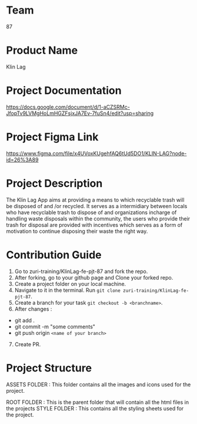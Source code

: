 # Team
87

# Product Name 
Klin Lag

# Project Documentation
https://docs.google.com/document/d/1-aCZSRMc-JfopTv9LVMgHoLmHGZFsjxJA7Ev-7fuSn4/edit?usp=sharing

# Project Figma Link
https://www.figma.com/file/x4UVoxKUgehfAQ6tUd5DO1/KLIN-LAG?node-id=26%3A89

# Project Description

The Klin Lag App aims at providing a means to which recyclable trash will be disposed of and /or recycled. It serves as a intermidiary between locals who have recyclable trash to dispose of and organizations incharge of handling waste disposals within the community, the users who provide their trash for disposal are provided with incentives which serves as a form of motivation to continue disposing their waste the right way.



# Contribution Guide

1. Go to zuri-training/KlinLag-fe-pjt-87 and fork the repo.
2. After forking, go to your github page and Clone your forked repo. 
3. Create a project folder on your local machine. 
4. Navigate to it in the terminal. Run `git clone zuri-training/KlinLag-fe-pjt-87`.
5. Create a branch for your task `git checkout -b <branchname>`.
6. After changes : 
- git add .
- git commit  -m "some comments"
- git push origin `<name of your branch>`
7. Create PR.

# Project Structure
ASSETS FOLDER : This folder contains all the images and icons used for the project.

ROOT FOLDER : This is the parent folder that will contain all the html files in the projects
STYLE FOLDER : This contains all the styling sheets used for the project.

